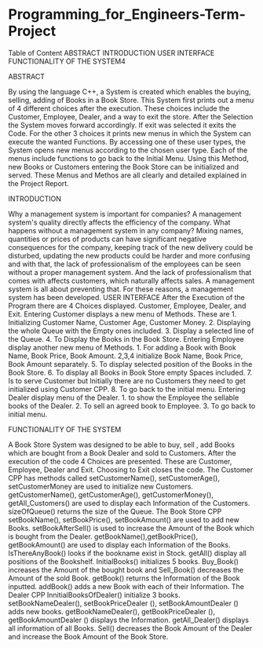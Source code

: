 # Programming_for_Engineers-Term-Project
Table of Content
ABSTRACT 
INTRODUCTION
USER INTERFACE
FUNCTIONALITY OF THE SYSTEM4


ABSTRACT

By using the language C++, a System is created which enables the buying, selling, adding of 
Books in a Book Store. This System first prints out a menu of 4 different choices after the 
execution. These choices include the Customer, Employee, Dealer, and a way to exit the 
store. After the Selection the System moves forward accordingly. If exit was selected it exits 
the Code. For the other 3 choices it prints new menus in which the System can execute the 
wanted Functions. By accessing one of these user types, the System opens new menus 
according to the chosen user type. Each of the menus include functions to go back to the 
Initial Menu. Using this Method, new Books or Customers entering the Book Store can be 
initialized and served. These Menus and Methos are all clearly and detailed explained in the 
Project Report.

INTRODUCTION

Why a management system is important for companies? A management system's quality 
directly affects the efficiency of the company. What happens without a management system 
in any company? Mixing names, quantities or prices of products can have significant 
negative consequences for the company, keeping track of the new delivery could be 
disturbed, updating the new products could be harder and more confusing and with that, the 
lack of professionalism of the employees can be seen without a proper management system. 
And the lack of professionalism that comes with affects customers, which naturally affects 
sales. A management system is all about preventing that. For these reasons, a management 
system has been developed.
USER INTERFACE
After the Execution of the Program there are 4 Choices displayed. Customer, Employee,
Dealer, and Exit.
Entering Customer displays a new menu of Methods. These are 1. Initializing Customer 
Name, Customer Age, Customer Money. 2. Displaying the whole Queue with the Empty ones 
included. 3. Display a selected line of the Queue. 4. To Display the Books in the Book Store.
Entering Employee display another new menu of Methods. 1. For adding a Book with Book 
Name, Book Price, Book Amount. 2,3,4 initialize Book Name, Book Price, Book Amount 
separately. 5. To display selected position of the Books in the Book Store. 6. To display all 
Books in Book Store empty Spaces included. 7. Is to serve Customer but Initially there are 
no Customers they need to get initialized using Customer CPP. 8. To go back to the initial
menu.
Entering Dealer display menu of the Dealer. 1. to show the Employee the sellable books of 
the Dealer. 2. To sell an agreed book to Employee. 3. To go back to initial menu.

FUNCTIONALITY OF THE SYSTEM

A Book Store System was designed to be able to buy, sell , add Books which are bought 
from a Book Dealer and sold to Customers. After the execution of the code 4 Choices are 
presented. These are Customer, Employee, Dealer and Exit. Choosing to Exit closes the 
code. The Customer CPP has methods called setCustomerName(), setCustomerAge(), 
setCustomerMoney are used to initialize new Customers. getCustomerName(), 
getCustomerAge(), getCustomerMoney(), getAll_Customers() are used to display each 
Information of the Customers. sizeOfQueue() returns the size of the Queue. The Book Store 
CPP setBookName(), setBookPrice(), setBookAmount() are used to add new Books. 
setBookAfterSell() is used to increase the Amount of the Book which is bought from the 
Dealer. getBookName(),getBookPrice(), getBookAmount() are used to display each 
Information of the Books. IsThereAnyBook() looks if the bookname exist in Stock. getAll() 
display all positions of the Bookshelf. InitialBooks() initializes 5 books. Buy_Book() increases 
the Amount of the bought book and Sell_Book() decreases the Amount of the sold Book. 
getBook() returns the Information of the Book inputted. addBook() adds a new Book with 
each of their Information. The Dealer CPP InnitialBooksOfDealer() initialize 3 books. 
setBookNameDealer(), setBookPriceDealer (), setBookAmountDealer () adds new books. 
getBookNameDealer(), getBookPriceDealer (), getBookAmountDealer () displays the 
Information. getAll_Dealer() displays all information of all Books. Sell() decreases the Book 
Amount of the Dealer and increase the Book Amount of the Book Store.
